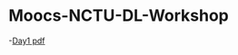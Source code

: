 # Moocs-NCTU-DL-Workshop

-[Day1 pdf](https://drive.google.com/file/d/1fEqIc9K__tTHGkvhmiTaZciqO0vGNuDg/view?usp=sharing)
